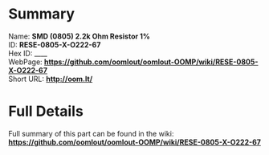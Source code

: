 
Summary
=================
  
Name: __SMD (0805) 2.2k Ohm Resistor 1%__    
ID: __RESE-0805-X-O222-67__   
Hex ID: ____   
WebPage: __https://github.com/oomlout/oomlout-OOMP/wiki/RESE-0805-X-O222-67__   
Short URL: __http://oom.lt/__   

Full Details
==========================
Full summary of this part can be found in the wiki:   
__https://github.com/oomlout/oomlout-OOMP/wiki/RESE-0805-X-O222-67__    

